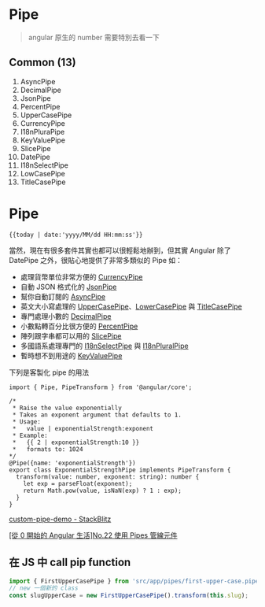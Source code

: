 # Pipe

> angular 原生的 number 需要特別去看一下
> 

## Common (13)

1. AsyncPipe
2. DecimalPipe
3. JsonPipe
4. PercentPipe
5. UpperCasePipe
6. CurrencyPipe
7. I18nPluraPipe
8. KeyValuePipe
9. SlicePipe
10. DatePipe
11. I18nSelectPipe
12. LowCasePipe
13. TitleCasePipe

# Pipe

```tsx
{{today | date:'yyyy/MM/dd HH:mm:ss'}}
```

當然，現在有很多套件其實也都可以很輕鬆地辦到，但其實 Angular 除了 DatePipe 之外，很貼心地提供了非常多類似的 Pipe 如：

- 處理貨幣單位非常方便的 [CurrencyPipe](https://angular.io/api/common/CurrencyPipe)
- 自動 JSON 格式化的 [JsonPipe](https://angular.io/api/common/JsonPipe)
- 幫你自動訂閱的 [AsyncPipe](https://angular.io/api/common/AsyncPipe)
- 英文大小寫處理的 [UpperCasePipe](https://angular.io/api/common/UpperCasePipe)、[LowerCasePipe](https://angular.io/api/common/LowerCasePipe) 與 [TitleCasePipe](https://angular.io/api/common/TitleCasePipe)
- 專門處理小數的 [DecimalPipe](https://angular.io/api/common/DecimalPipe)
- 小數點轉百分比很方便的 [PercentPipe](https://angular.io/api/common/PercentPipe)
- 陣列跟字串都可以用的 [SlicePipe](https://angular.io/api/common/SlicePipe)
- 多國語系處理專門的 [I18nSelectPipe](https://angular.io/api/common/I18nSelectPipe) 與 [I18nPluralPipe](https://angular.io/api/common/I18nPluralPipe)
- 暫時想不到用途的 [KeyValuePipe](https://angular.io/api/common/KeyValuePipe)

下列是客製化 pipe 的用法

```tsx
import { Pipe, PipeTransform } from '@angular/core';

/*
 * Raise the value exponentially
 * Takes an exponent argument that defaults to 1.
 * Usage:
 *   value | exponentialStrength:exponent
 * Example:
 *   {{ 2 | exponentialStrength:10 }}
 *   formats to: 1024
*/
@Pipe({name: 'exponentialStrength'})
export class ExponentialStrengthPipe implements PipeTransform {
  transform(value: number, exponent: string): number {
    let exp = parseFloat(exponent);
    return Math.pow(value, isNaN(exp) ? 1 : exp);
  }
}
```

[custom-pipe-demo - StackBlitz](https://stackblitz.com/edit/custom-pipe-demo?file=app%2Fpipes%2Ftruncate.pipe.ts)

[[從 0 開始的 Angular 生活]No.22 使用 Pipes 管線元件](https://pvt5r486.github.io/f2e/20190529/2426750085/)

## 在 JS 中 call pip function

```jsx
import { FirstUpperCasePipe } from 'src/app/pipes/first-upper-case.pipe';
// new 一個新的 class 
const slugUpperCase = new FirstUpperCasePipe().transform(this.slug);
```
